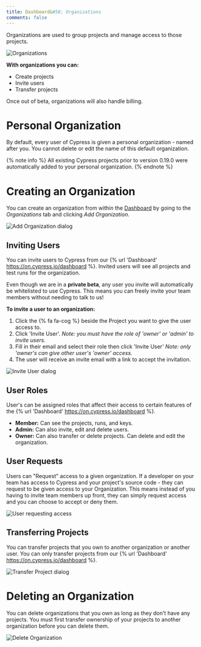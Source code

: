 ```yaml
---
title: Dashboard&#58; Organizations
comments: false
---
```


Organizations are used to group projects and manage access to those projects.

![Organizations](https://cloud.githubusercontent.com/assets/1271364/22709686/a81ed568-ed48-11e6-8ebd-55c014682815.png)

**With organizations you can:**

- Create projects
- Invite users
- Transfer projects

Once out of beta, organizations will also handle billing.

# Personal Organization

By default, every user of Cypress is given a personal organization - named after you. You cannot delete or edit the name of this default organization.

{% note info  %}
All existing Cypress projects prior to version 0.19.0 were automatically added to your personal organization.
{% endnote %}

# Creating an Organization

You can create an organization from within the [Dashboard](https://on.cypress.io) by going to the *Organizations* tab and clicking *Add Organization*.

![Add Organization dialog](https://cloud.githubusercontent.com/assets/1271364/22709492/f1d3e7e4-ed47-11e6-8f35-64fed633862b.png)

## Inviting Users

You can invite users to Cypress from our {% url 'Dashboard' https://on.cypress.io/dashboard %}. Invited users will see all projects and test runs for the organization.

Even though we are in a **private beta**, any user you invite will automatically be whitelisted to use Cypress. This means you can freely invite your team members without needing to talk to us!

**To invite a user to an organization:**

1. Click the {% fa fa-cog %} beside the Project you want to give the user access to.
2. Click 'Invite User'. *Note: you must have the role of 'owner' or 'admin' to invite users.*
3. Fill in their email and select their role then click 'Invite User' *Note: only 'owner's can give other user's 'owner' access.*
4. The user will receive an invite email with a link to accept the invitation.

![Invite User dialog](https://cloud.githubusercontent.com/assets/1271364/22709421/baf79a54-ed47-11e6-9796-79ba2008d2d2.png)

## User Roles

User's can be assigned roles that affect their access to certain features of the {% url 'Dashboard' https://on.cypress.io/dashboard %}.

- **Member:** Can see the projects, runs, and keys.
- **Admin:** Can also invite, edit and delete users.
- **Owner:** Can also transfer or delete projects. Can delete and edit the organization.

## User Requests

Users can "Request" access to a given organization. If a developer on your team has access to Cypress and your project's source code - they can request to be given access to your Organization. This means instead of you having to invite team members up front, they can simply request access and you can choose to accept or deny them.

![User requesting access](https://cloud.githubusercontent.com/assets/1271364/22709877/61ca46be-ed49-11e6-80cc-d54299634053.png)

## Transferring Projects

You can transfer projects that you own to another organization or another user. You can only transfer projects from our {% url 'Dashboard' https://on.cypress.io/dashboard %}.

![Transfer Project dialog](https://cloud.githubusercontent.com/assets/1271364/22708695/440f4e5c-ed45-11e6-9a98-8f91b67871a3.png)

# Deleting an Organization

You can delete organizations that you own as long as they don't have any projects. You must first transfer ownership of your projects to another organization before you can delete them.

![Delete Organization](https://cloud.githubusercontent.com/assets/1271364/22709764/f9c63e9c-ed48-11e6-885d-ced14d91c3a8.png)

